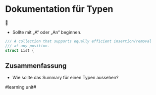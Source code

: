 # Dokumentation für Typen
📝

- Sollte mit „A“ oder „An“ beginnen.

```swift
/// A collection that supports equally efficient insertion/removal
/// at any position.
struct List {
```


## Zusammenfassung
- Wie sollte das Summary für einen Typen aussehen?

#learning unit#